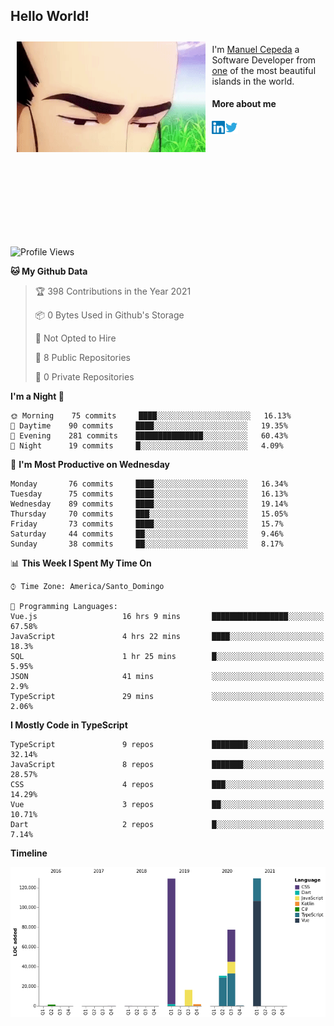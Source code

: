 <h2> Hello World!</h2>

<div style="display:inline-block">
  <img alt="Ah, I see you're a man of culture as well" align="left" width="60%" style="margin: 10px" src="https://raw.githubusercontent.com/mecm1993/mecm1993/master/assets/background.gif">

  I'm [Manuel Cepeda](https://manuelcepeda.dev) a Software Developer from [one](https://en.wikipedia.org/wiki/Dominican_Republic) of the most beautiful islands in the world.

  #### More about me

  <a href="https://www.linkedin.com/in/manuel-cepeda-0336a999/">
    <img align="left" alt="Manuel Cepeda | LinkedIn" width="21px" src="https://raw.githubusercontent.com/mecm1993/mecm1993/master/assets/linkedin.svg" />
  </a>
  <a href="https://twitter.com/mecm1993">
    <img align="left" alt="Manuel Cepeda | Twitter" width="21px" src="https://raw.githubusercontent.com/mecm1993/mecm1993/master/assets/twitter.svg" />
  </a>
  <br />
  <br />
  <br />
  <br />
  <br />
  <br />
  <br />
  <br />
  <br />
  <br />
  <br />
</div>

<!--START_SECTION:waka-->
![Profile Views](http://img.shields.io/badge/Profile%20Views-0-blue)

**🐱 My Github Data** 

> 🏆 398 Contributions in the Year 2021
 > 
> 📦 0 Bytes Used in Github's Storage 
 > 
> 🚫 Not Opted to Hire
 > 
> 📜 8 Public Repositories 
 > 
> 🔑 0 Private Repositories  
 > 
**I'm a Night 🦉** 

```text
🌞 Morning    75 commits     ████░░░░░░░░░░░░░░░░░░░░░   16.13% 
🌆 Daytime    90 commits     ████░░░░░░░░░░░░░░░░░░░░░   19.35% 
🌃 Evening    281 commits    ███████████████░░░░░░░░░░   60.43% 
🌙 Night      19 commits     █░░░░░░░░░░░░░░░░░░░░░░░░   4.09%

```
📅 **I'm Most Productive on Wednesday** 

```text
Monday       76 commits     ████░░░░░░░░░░░░░░░░░░░░░   16.34% 
Tuesday      75 commits     ████░░░░░░░░░░░░░░░░░░░░░   16.13% 
Wednesday    89 commits     ████░░░░░░░░░░░░░░░░░░░░░   19.14% 
Thursday     70 commits     ███░░░░░░░░░░░░░░░░░░░░░░   15.05% 
Friday       73 commits     ████░░░░░░░░░░░░░░░░░░░░░   15.7% 
Saturday     44 commits     ██░░░░░░░░░░░░░░░░░░░░░░░   9.46% 
Sunday       38 commits     ██░░░░░░░░░░░░░░░░░░░░░░░   8.17%

```


📊 **This Week I Spent My Time On** 

```text
⌚︎ Time Zone: America/Santo_Domingo

💬 Programming Languages: 
Vue.js                   16 hrs 9 mins       █████████████████░░░░░░░░   67.58% 
JavaScript               4 hrs 22 mins       ████░░░░░░░░░░░░░░░░░░░░░   18.3% 
SQL                      1 hr 25 mins        █░░░░░░░░░░░░░░░░░░░░░░░░   5.95% 
JSON                     41 mins             ░░░░░░░░░░░░░░░░░░░░░░░░░   2.9% 
TypeScript               29 mins             ░░░░░░░░░░░░░░░░░░░░░░░░░   2.06%

```

**I Mostly Code in TypeScript** 

```text
TypeScript               9 repos             ████████░░░░░░░░░░░░░░░░░   32.14% 
JavaScript               8 repos             ███████░░░░░░░░░░░░░░░░░░   28.57% 
CSS                      4 repos             ███░░░░░░░░░░░░░░░░░░░░░░   14.29% 
Vue                      3 repos             ██░░░░░░░░░░░░░░░░░░░░░░░   10.71% 
Dart                     2 repos             █░░░░░░░░░░░░░░░░░░░░░░░░   7.14%

```


**Timeline**

![Chart not found](https://raw.githubusercontent.com/mecm1993/mecm1993/master/charts/bar_graph.png) 


<!--END_SECTION:waka-->